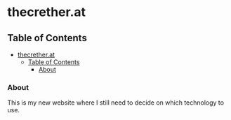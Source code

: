 # thecrether.at

## Table of Contents

- [thecrether.at](#thecrethernet)
  - [Table of Contents](#table-of-contents)
    - [About](#about)

### About

This is my new website where I still need to decide on which technology to use.


